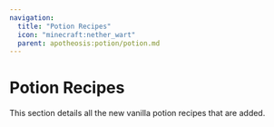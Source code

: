 ```yaml
---
navigation:
  title: "Potion Recipes"
  icon: "minecraft:nether_wart"
  parent: apotheosis:potion/potion.md
---
```


# Potion Recipes

This section details all the new vanilla potion recipes that are added.

<SubPages />